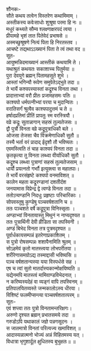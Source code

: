 शौनकः-  
सौते कथय तत्वेन विस्तरेण कथामिमाम् ।  
अस्तीकस्य कवेःसाधोः शुश्रूषा परमा हि नः ॥  
मधुरं कथ्यते सौम्य श्लक्ष्णाक्षरपदं त्वया ।  
प्रीयामहे भृशं तात पितेवेदं प्रभाषसे ॥  
अस्मच्छुश्रूषणे नित्यं पिता हि निरतस्तव ।  
आचष्टे तद्यथाऽऽख्यानं पिता ते त्वं तथा वद ॥  
सूत-  
आयुष्मन्निदमाख्यानं आस्तीकं कथयामि ते ।  
यथाश्रुतं कथयतः सकाशाच्च पितुर्मया ॥  
पुरा देवयुगे ब्रह्मन् पितामहसुते शुभे ।  
आस्तां भगिन्यौ रूपेण समुपेतेऽद्भुते तदा ॥  
ते भार्ये कश्यपस्यास्तां कद्रूश्च विनता तथा ।  
प्रादात्ताभ्यां वरौ प्रीतः प्रजामहसमः पतिः ॥  
काश्यपो धर्मपत्नीभ्यां परया च मुदान्वितः ।  
वरातिसर्गं श्रुत्वैव काश्यपादुत्तमं च ते ॥  
हर्षादप्रतिमां प्रीतिं प्रापतुः स्म वरस्त्रियौ ।  
वव्रे कद्रूः सुतान्नागान् सहस्रं तुल्यतेजसः ॥  
द्वौ पुत्रौ विनता वव्रे कद्रूपुत्राधिकौ बले ।  
ओजसा तेजसा चैव विक्रमेणाधिकौ सुतौ ॥  
तस्यै भर्ता वरं प्रादाद् ईदृशौ तौ भविष्यतः ।  
एवमस्त्विति तं चाह काश्यपं विनता तदा ॥  
कृतकृत्या तु विनता लब्ध्वा वीर्याधिकौ सुतौ  ।  
कद्रूश्च लब्ध्वा पुत्राणां सहस्रं तुल्यतेजसाम् ॥  
धार्यौ प्रयत्नतो गर्भाौ इत्युक्त्वा स महातपाः।  
ते भार्ये वरसंहृष्टे कश्यपो वनमाविशत् ॥  
कालेन महता कद्रूरण्डानां दशतीर्दश    
जनयामास विप्रेन्द्र द्वे त्वण्डे विनता तदा ॥  
ततोऽप्यण्डानि निदधुः प्रहृष्टाः परिचारिकाः ।  
सोपवस्तुषु कुण्डेषु पञ्चवर्षशतानि च ॥  
ततः पञ्चशते वर्षे कद्रूपुत्रा विनिस्सृताः ।  
अण्डाभ्यां विनतायास्तु मिथुनं न नाप्यदृश्यत ॥  
ततः पुत्रार्थिनी देवी व्रीडिता सा तपस्विनी ।  
अण्डं बिभेद विनता तत्र पुत्रमदृश्यत ॥  
पूर्वार्धकायसम्पन्नं इतरेणाप्रकाशितम् ।  
स पुत्रो रोषसम्पन्नः शशापैनामिति श्रुतम् ॥  
सोऽहमेवं कृतो मातस्त्वया लोभपरीतया ।  
शरीरेणासमग्रोऽद्य तस्माद्दासी भविष्यसि ॥  
पञ्च वर्षशतान्यस्या यया विस्पर्धसे सह ।  
एष च त्वां सुतो मातर्दास्यकान्मोक्षयिष्यति ॥  
यद्येनमपि मातस्त्वं मामिवाण्डविभेदनात् ।  
न करिष्यस्यदेहं वा व्यङ्गं वापि तपस्विनम् ॥  
प्रतिपालयितव्यस्ते जन्मकालोऽस्य धीरया ।  
विशिष्टं फलमीप्सन्त्या पञ्चवर्षशतात्परम् ॥  
सूतः-  
एवं शप्त्वा ततः पुत्रो विनतामन्तरिक्षगः।  
अरुणो दृश्यत ब्रह्मन् प्रभातसमये तदा  ॥  
गरुडोऽपि यथाकालं जज्ञे पन्नगसूदनः ।  
स जातमात्रो विनतां परित्यज्य खमाविशत् ॥  
आदास्यन्नात्मनो भोज्यं अन्नं विहितमस्य यत् ।  
विधात्रा भृगुशार्दूल क्षुधितस्य बुभुक्षतः॥ ॥  
